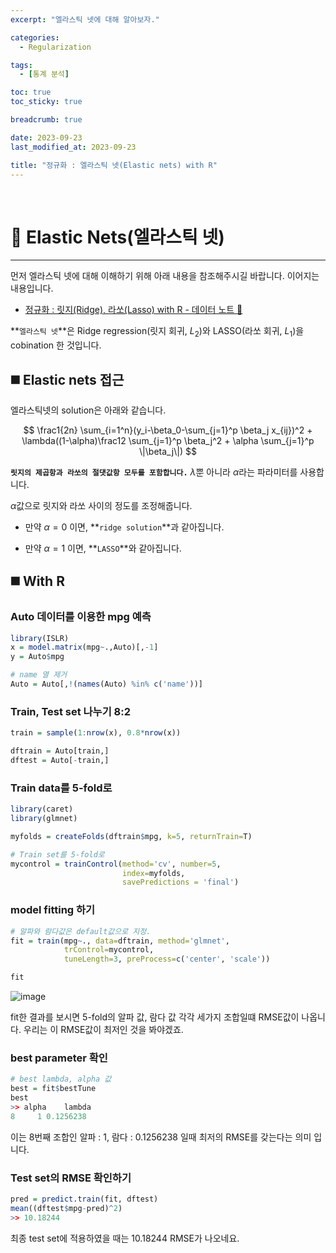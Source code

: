 ```yaml
---
excerpt: "엘라스틱 넷에 대해 알아보자."

categories:
  - Regularization

tags:
  - [통계 분석]

toc: true
toc_sticky: true

breadcrumb: true

date: 2023-09-23
last_modified_at: 2023-09-23

title: "정규화 : 엘라스틱 넷(Elastic nets) with R"
---
```


<br>

# 📌 Elastic Nets(엘라스틱 넷)

---

먼저 엘라스틱 넷에 대해 이해하기 위해 아래 내용을 참조해주시길 바랍니다. 이어지는 내용입니다.

- [정규화 : 릿지(Ridge), 라쏘(Lasso) with R - 데이터 노트 📝](https://novicedata.github.io/regularization/L1L2/)
  

**`엘라스틱 넷`**은 Ridge regression(릿지 회귀, $L_2$)와 LASSO(라쏘 회귀, $L_1$)을 cobination 한 것입니다.

## ◼️ Elastic nets 접근

엘라스틱넷의 solution은 아래와 같습니다.

$$
\frac1{2n} \sum_{i=1^n}(y_i-\beta_0-\sum_{j=1}^p \beta_j x_{ij})^2 + \lambda((1-\alpha)\frac12 \sum_{j=1}^p \beta_j^2 + \alpha \sum_{j=1}^p \|\beta_j\|)
$$

**`릿지의 제곱항과 라쏘의 절댓값항 모두를 포함합니다.`** $\lambda$뿐 아니라 $\alpha$라는 파라미터를 사용합니다.

$\alpha$값으로 릿지와 라쏘 사이의 정도를 조정해줍니다.

- 만약 $\alpha =0$ 이면, **`ridge solution`**과 같아집니다.
  
- 만약 $\alpha =1$ 이면, **`LASSO`**와 같아집니다.
  

## ◼️ With R

### Auto 데이터를 이용한 mpg 예측

```r
library(ISLR)
x = model.matrix(mpg~.,Auto)[,-1]
y = Auto$mpg

# name 열 제거
Auto = Auto[,!(names(Auto) %in% c('name'))]
```

### Train, Test set 나누기 8:2

```r
train = sample(1:nrow(x), 0.8*nrow(x))

dftrain = Auto[train,]
dftest = Auto[-train,]
```

### Train data를 5-fold로

```r
library(caret)
library(glmnet)

myfolds = createFolds(dftrain$mpg, k=5, returnTrain=T)

# Train set를 5-fold로 
mycontrol = trainControl(method='cv', number=5,
                         index=myfolds,
                         savePredictions = 'final')
```

### model fitting 하기

```r
# 알파와 람다값은 default값으로 지정.
fit = train(mpg~., data=dftrain, method='glmnet',
            trControl=mycontrol,
            tuneLength=3, preProcess=c('center', 'scale'))

fit
```

![image](https://github.com/novicedata/scrap-comment/assets/88019539/51dcde05-127b-4a12-8255-4dc6a9f672e8)

fit한 결과를 보시면 5-fold의 알파 값, 람다 값 각각 세가지 조합일떄 RMSE값이 나옵니다. 우리는 이 RMSE값이 최저인 것을 봐야겠죠.

### best parameter 확인

```r
# best lambda, alpha 값
best = fit$bestTune
best 
>> alpha    lambda
8     1 0.1256238
```

이는 8번째 조합인 알파 : 1, 람다 : 0.1256238 일때 최저의 RMSE를 갖는다는 의미 입니다.

### Test set의 RMSE 확인하기

```r
pred = predict.train(fit, dftest)
mean((dftest$mpg-pred)^2) 
>> 10.18244
```

최종 test set에 적용하였을 때는 10.18244 RMSE가 나오네요.
